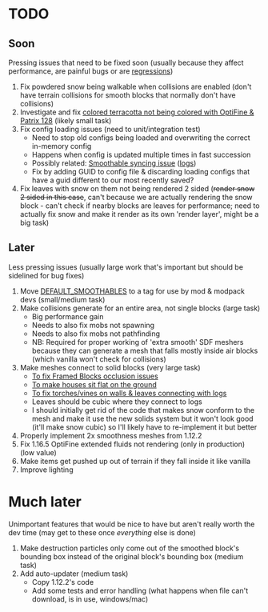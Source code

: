 # TODO
## Soon
Pressing issues that need to be fixed soon (usually because they affect performance, are painful bugs or are [regressions](https://en.wikipedia.org/wiki/Software_regression))
1. Fix powdered snow being walkable when collisions are enabled (don't have terrain collisions for smooth blocks that normally don't have collisions)
1. Investigate and fix [colored terracotta not being colored with OptiFine & Patrix 128](https://discord.com/channels/493715188843937793/520716613574590494/962760253378822276) (likely small task)
1. Fix config loading issues (need to unit/integration test)
   - Need to stop old configs being loaded and overwriting the correct in-memory config
   - Happens when config is updated multiple times in fast succession
   - Possibly related: [Smoothable syncing issue](https://discord.com/channels/493715188843937793/520716613574590494/957546807104253953) ([logs](https://discord.com/channels/493715188843937793/520716613574590494/958303722868441129))
   - Fix by adding GUID to config file & discarding loading configs that have a guid different to our most recently saved?
1. Fix leaves with snow on them not being rendered 2 sided (~~render snow 2 sided in this case~~, can't because we are actually rendering the snow block - can't check if nearby blocks are leaves for performance; need to actually fix snow and make it render as its own 'render layer', might be a big task)

## Later
Less pressing issues (usually large work that's important but should be sidelined for bug fixes)
1. Move [DEFAULT_SMOOTHABLES](https://github.com/Cadiboo/NoCubes/blob/55b624f27fec70986d02cf5c34377f9ea98ca20c/src/main/java/io/github/cadiboo/nocubes/config/NoCubesConfig.java#L476) to a tag for use by mod & modpack devs (small/medium task)
1. Make collisions generate for an entire area, not single blocks (large task)
   - Big performance gain
   - Needs to also fix mobs not spawning
   - Needs to also fix mobs not pathfinding
   - NB: Required for proper working of 'extra smooth' SDF meshers because they can generate a mesh that falls mostly inside air blocks (which vanilla won't check for collisions)
1. Make meshes connect to solid blocks (very large task)
   - [To fix Framed Blocks occlusion issues](https://discord.com/channels/313125603924639766/540691915373412393/972656116829925416)
   - [To make houses sit flat on the ground](https://discord.com/channels/493715188843937793/493715189338734595/959669519725494323)
   - [To fix torches/vines on walls & leaves connecting with logs](https://discord.com/channels/493715188843937793/493715189338734595/955388320723120178)
   - Leaves should be cubic where they connect to logs
   - I should initially get rid of the code that makes snow conform to the mesh and make it use the new solids system but it won't look good (it'll make snow cubic) so I'll likely have to re-implement it but better
1. Properly implement 2x smoothness meshes from 1.12.2
1. Fix 1.16.5 OptiFine extended fluids not rendering (only in production) (low value)
1. Make items get pushed up out of terrain if they fall inside it like vanilla
1. Improve lighting

# Much later
Unimportant features that would be nice to have but aren't really worth the dev time (may get to these once *everything* else is done)
1. Make destruction particles only come out of the smoothed block's bounding box instead of the original block's bounding box (medium task)
1. Add auto-updater (medium task)
   - Copy 1.12.2's code
   - Add some tests and error handling (what happens when file can't download, is in use, windows/mac)
